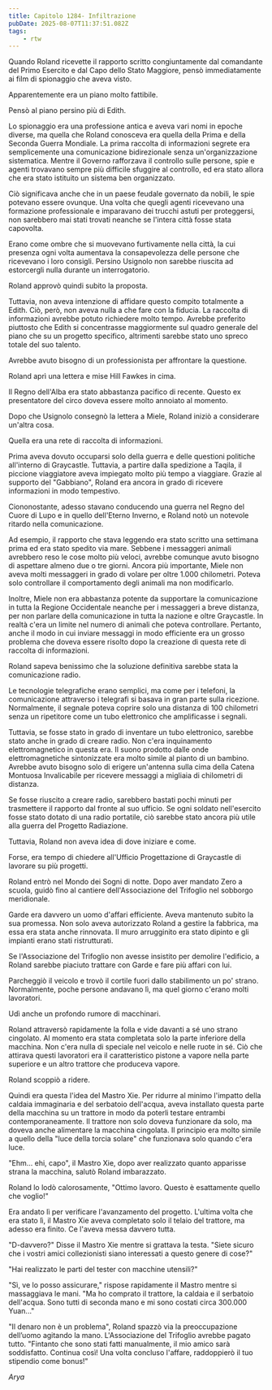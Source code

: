 ```yaml
---
title: Capitolo 1284- Infiltrazione
pubDate: 2025-08-07T11:37:51.082Z
tags:
    - rtw
---
```



Quando Roland ricevette il rapporto scritto congiuntamente dal comandante del Primo Esercito e dal Capo dello Stato Maggiore, pensò immediatamente ai film di spionaggio che aveva visto.


Apparentemente era un piano molto fattibile.


Pensò al piano persino più di Edith.


Lo spionaggio era una professione antica e aveva vari nomi in epoche diverse, ma quella che Roland conosceva era quella della Prima e della Seconda Guerra Mondiale. La prima raccolta di informazioni segrete era semplicemente una comunicazione bidirezionale senza un'organizzazione sistematica. Mentre il Governo rafforzava il controllo sulle persone, spie e agenti trovavano sempre più difficile sfuggire al controllo, ed era stato allora che era stato istituito un sistema ben organizzato.


Ciò significava anche che in un paese feudale governato da nobili, le spie potevano essere ovunque. Una volta che quegli agenti ricevevano una formazione professionale e imparavano dei trucchi astuti per proteggersi, non sarebbero mai stati trovati neanche se l'intera città fosse stata capovolta.


Erano come ombre che si muovevano furtivamente nella città, la cui presenza ogni volta aumentava la consapevolezza delle persone che ricevevano i loro consigli. Persino Usignolo non sarebbe riuscita ad estorcergli nulla durante un interrogatorio.


Roland approvò quindi subito la proposta.


Tuttavia, non aveva intenzione di affidare questo compito totalmente a Edith. Ciò, però, non aveva nulla a che fare con la fiducia. La raccolta di informazioni avrebbe potuto richiedere molto tempo. Avrebbe preferito piuttosto che Edith si concentrasse maggiormente sul quadro generale del piano che su un progetto specifico, altrimenti sarebbe stato uno spreco totale del suo talento.


Avrebbe avuto bisogno di un professionista per affrontare la questione.


Roland aprì una lettera e mise Hill Fawkes in cima.


Il Regno dell'Alba era stato abbastanza pacifico di recente. Questo ex presentatore del circo doveva essere molto annoiato al momento.


Dopo che Usignolo consegnò la lettera a Miele, Roland iniziò a considerare un'altra cosa.


Quella era una rete di raccolta di informazioni.


Prima aveva dovuto occuparsi solo della guerra e delle questioni politiche all'interno di Graycastle. Tuttavia, a partire dalla spedizione a Taqila, il piccione viaggiatore aveva impiegato molto più tempo a viaggiare. Grazie al supporto del "Gabbiano", Roland era ancora in grado di ricevere informazioni in modo tempestivo.


Ciononostante, adesso stavano conducendo una guerra nel Regno del Cuore di Lupo e in quello dell'Eterno Inverno, e Roland notò un notevole ritardo nella comunicazione.


Ad esempio, il rapporto che stava leggendo era stato scritto una settimana prima ed era stato spedito via mare. Sebbene i messaggeri animali avrebbero reso le cose molto più veloci, avrebbe comunque avuto bisogno di aspettare almeno due o tre giorni. Ancora più importante, Miele non aveva molti messaggeri in grado di volare per oltre 1.000 chilometri. Poteva solo controllare il comportamento degli animali ma non modificarlo.


Inoltre, Miele non era abbastanza potente da supportare la comunicazione in tutta la Regione Occidentale neanche per i messaggeri a breve distanza, per non parlare della comunicazione in tutta la nazione e oltre Graycastle. In realtà c'era un limite nel numero di animali che poteva controllare. Pertanto, anche il modo in cui inviare messaggi in modo efficiente era un grosso problema che doveva essere risolto dopo la creazione di questa rete di raccolta di informazioni.


Roland sapeva benissimo che la soluzione definitiva sarebbe stata la comunicazione radio.


Le tecnologie telegrafiche erano semplici, ma come per i telefoni, la comunicazione attraverso i telegrafi si basava in gran parte sulla ricezione. Normalmente, il segnale poteva coprire solo una distanza di 100 chilometri senza un ripetitore come un tubo elettronico che amplificasse i segnali.


Tuttavia, se fosse stato in grado di inventare un tubo elettronico, sarebbe stato anche in grado di creare radio. Non c'era inquinamento elettromagnetico in questa era. Il suono prodotto dalle onde elettromagnetiche sintonizzate era molto simile al pianto di un bambino. Avrebbe avuto bisogno solo di erigere un'antenna sulla cima della Catena Montuosa Invalicabile per ricevere messaggi a migliaia di chilometri di distanza.


Se fosse riuscito a creare radio, sarebbero bastati pochi minuti per trasmettere il rapporto dal fronte al suo ufficio. Se ogni soldato nell'esercito fosse stato dotato di una radio portatile, ciò sarebbe stato ancora più utile alla guerra del Progetto Radiazione.


Tuttavia, Roland non aveva idea di dove iniziare e come.


Forse, era tempo di chiedere all'Ufficio Progettazione di Graycastle di lavorare su più progetti.


Roland entrò nel Mondo dei Sogni di notte. Dopo aver mandato Zero a scuola, guidò fino al cantiere dell'Associazione del Trifoglio nel sobborgo meridionale.


Garde era davvero un uomo d'affari efficiente. Aveva mantenuto subito la sua promessa. Non solo aveva autorizzato Roland a gestire la fabbrica, ma essa era stata anche rinnovata. Il muro arrugginito era stato dipinto e gli impianti erano stati ristrutturati.


Se l'Associazione del Trifoglio non avesse insistito per demolire l'edificio, a Roland sarebbe piaciuto trattare con Garde e fare più affari con lui.


Parcheggiò il veicolo e trovò il cortile fuori dallo stabilimento un po' strano. Normalmente, poche persone andavano lì, ma quel giorno c'erano molti lavoratori.


Udì anche un profondo rumore di macchinari.


Roland attraversò rapidamente la folla e vide davanti a sé uno strano cingolato. Al momento era stata completata solo la parte inferiore della macchina. Non c'era nulla di speciale nel veicolo e nelle ruote in sé. Ciò che attirava questi lavoratori era il caratteristico pistone a vapore nella parte superiore e un altro trattore che produceva vapore.


Roland scoppiò a ridere.


Quindi era questa l'idea del Mastro Xie. Per ridurre al minimo l'impatto della caldaia immaginaria e del serbatoio dell'acqua, aveva installato questa parte della macchina su un trattore in modo da poterli testare entrambi contemporaneamente. Il trattore non solo doveva funzionare da solo, ma doveva anche alimentare la macchina cingolata. Il principio era molto simile a quello della "luce della torcia solare" che funzionava solo quando c'era luce.


"Ehm... ehi, capo", il Mastro Xie, dopo aver realizzato quanto apparisse strana la macchina, salutò Roland imbarazzato.


Roland lo lodò calorosamente, "Ottimo lavoro. Questo è esattamente quello che voglio!"


Era andato lì per verificare l'avanzamento del progetto. L'ultima volta che era stato lì, il Mastro Xie aveva completato solo il telaio del trattore, ma adesso era finito. Ce l'aveva messa davvero tutta.


"D-davvero?" Disse il Mastro Xie mentre si grattava la testa. "Siete sicuro che i vostri amici collezionisti siano interessati a questo genere di cose?"


"Hai realizzato le parti del tester con macchine utensili?"


"Sì, ve lo posso assicurare," rispose rapidamente il Mastro mentre si massaggiava le mani. "Ma ho comprato il trattore, la caldaia e il serbatoio dell'acqua. Sono tutti di seconda mano e mi sono costati circa 300.000 Yuan..."


"Il denaro non è un problema", Roland spazzò via la preoccupazione dell’uomo agitando la mano. L'Associazione del Trifoglio avrebbe pagato tutto. "Fintanto che sono stati fatti manualmente, il mio amico sarà soddisfatto. Continua così! Una volta concluso l'affare, raddoppierò il tuo stipendio come bonus!"


<em>Arya</em>
                                


                                



